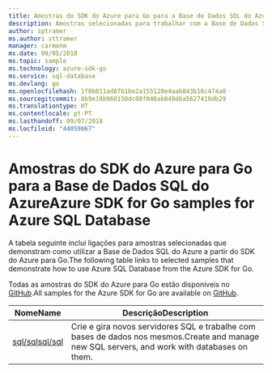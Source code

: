 ```yaml
---
title: Amostras do SDK do Azure para Go para a Base de Dados SQL do Azure
description: Amostras selecionadas para trabalhar com a Base de Dados SQL do Azure a partir do SDK do Azure para Go.
author: sptramer
ms.author: sttramer
manager: carmonm
ms.date: 09/05/2018
ms.topic: sample
ms.technology: azure-sdk-go
ms.service: sql-database
ms.devlang: go
ms.openlocfilehash: 1f8b011ad87b1be2a155120e4aab843b16c474a0
ms.sourcegitcommit: 8b9e10b960150dc08f046ab840d6a5627410db29
ms.translationtype: HT
ms.contentlocale: pt-PT
ms.lasthandoff: 09/07/2018
ms.locfileid: "44059067"
---
```

# <a name="azure-sdk-for-go-samples-for-azure-sql-database"></a><span data-ttu-id="c9639-103">Amostras do SDK do Azure para Go para a Base de Dados SQL do Azure</span><span class="sxs-lookup"><span data-stu-id="c9639-103">Azure SDK for Go samples for Azure SQL Database</span></span>

<span data-ttu-id="c9639-104">A tabela seguinte inclui ligações para amostras selecionadas que demonstram como utilizar a Base de Dados SQL do Azure a partir do SDK do Azure para Go.</span><span class="sxs-lookup"><span data-stu-id="c9639-104">The following table links to selected samples that demonstrate how to use Azure SQL Database from the Azure SDK for Go.</span></span>

<span data-ttu-id="c9639-105">Todas as amostras do SDK do Azure para Go estão disponíveis no [GitHub](https://github.com/Azure-Samples/azure-sdk-for-go-samples).</span><span class="sxs-lookup"><span data-stu-id="c9639-105">All samples for the Azure SDK for Go are available on [GitHub](https://github.com/Azure-Samples/azure-sdk-for-go-samples).</span></span>

| <span data-ttu-id="c9639-106">Nome</span><span class="sxs-lookup"><span data-stu-id="c9639-106">Name</span></span> | <span data-ttu-id="c9639-107">Descrição</span><span class="sxs-lookup"><span data-stu-id="c9639-107">Description</span></span> |
|------|-------------|
| [<span data-ttu-id="c9639-108">sql/sql</span><span class="sxs-lookup"><span data-stu-id="c9639-108">sql/sql</span></span>](https://github.com/Azure-Samples/azure-sdk-for-go-samples/blob/master/sql/sql.go) | <span data-ttu-id="c9639-109">Crie e gira novos servidores SQL e trabalhe com bases de dados nos mesmos.</span><span class="sxs-lookup"><span data-stu-id="c9639-109">Create and manage new SQL servers, and work with databases on them.</span></span> |
